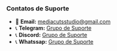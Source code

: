 
### **Contatos de Suporte**

- 📧 **Email:** mediacutsstudio@gmail.com
- 📞 **Telegram:** [Grupo de Suporte](https://t.me/+rqGM2C9IxKk3Y2Ix)  
- 📞 **Discord:** [Grupo de Suporte](https://discord.gg/b86dhb8Qga)  
- 📞 **Whatssap:** [Grupo de Suporte](https://chat.whatsapp.com/HJQc4fGo6QiJwOqm53GhqB)  
